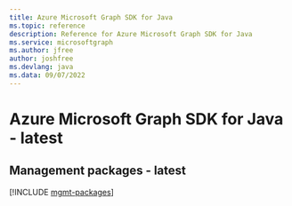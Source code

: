 ```yaml
---
title: Azure Microsoft Graph SDK for Java
ms.topic: reference
description: Reference for Azure Microsoft Graph SDK for Java
ms.service: microsoftgraph
ms.author: jfree
author: joshfree
ms.devlang: java
ms.data: 09/07/2022
---
```

# Azure Microsoft Graph SDK for Java - latest

## Management packages - latest
[!INCLUDE [mgmt-packages](microsoft-graph-mgmt-index.md)]